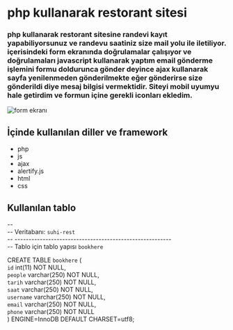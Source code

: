 # php kullanarak restorant sitesi

### php kullanarak restorant sitesine randevi kayıt yapabiliyorsunuz ve randevu saatiniz size mail yolu ile iletiliyor. içerisindeki form ekranında doğrulamalar çalışıyor ve doğrulamaları javascript kullanarak yaptım email gönderme işlemini formu doldurunca gönder deyince ajax kullanarak sayfa yenilenmeden gönderilmekte eğer gönderirse size gönderildi diye mesaj bilgisi vermektidir. Siteyi mobil uyumyu hale getirdim ve formun içine gerekli iconları ekledim.




![form ekranı](https://github.com/kodmen/php-suhi-site/blob/master/readme-image/image-1.png)


## İçinde kullanılan diller ve framework

- php
- js
- ajax
- alertify.js
- html
- css





## Kullanılan tablo 
-- <br/>
-- Veritabanı: `suhi-rest` <br/>
-- -------------------------------------------------------- <br>
-- Tablo için tablo yapısı `bookhere`<br>

CREATE TABLE `bookhere` (<br>
  `id` int(11) NOT NULL,<br>
  `people` varchar(250) NOT NULL,<br>
  `tarih` varchar(250) NOT NULL,<br>
  `saat` varchar(250) NOT NULL,<br>
  `username` varchar(250) NOT NULL,<br>
  `email` varchar(250) NOT NULL,<br>
  `phone` varchar(250) NOT NULL<br>
) ENGINE=InnoDB DEFAULT CHARSET=utf8;<br>

